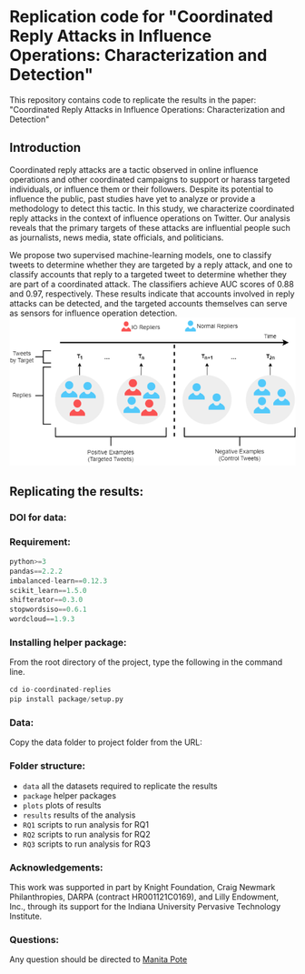 # **Replication code for "Coordinated Reply Attacks in Influence Operations: Characterization and Detection"**

This repository contains code to replicate the results in the paper: "Coordinated Reply Attacks in Influence Operations: Characterization and Detection"

## Introduction
Coordinated reply attacks are a tactic observed in online influence operations and other coordinated campaigns to support or harass targeted individuals, or influence them or their followers.
Despite its potential to influence the public, past studies have yet to analyze or provide a methodology to detect this tactic.
In this study, we characterize coordinated reply attacks in the context of influence operations on Twitter. 
Our analysis reveals that the primary targets of these attacks are influential people such as journalists, news media, state officials, and politicians. 

We propose two supervised machine-learning models, one to classify tweets to determine whether they are targeted by a reply attack, and one to classify accounts that reply to a targeted tweet to determine whether they are part of a coordinated attack. 
The classifiers achieve AUC scores of 0.88 and 0.97, respectively. 
These results indicate that accounts involved in reply attacks can be detected, and the targeted accounts themselves can serve as sensors for influence operation detection. 
![](dataset.png)

## Replicating the results:

### DOI for data: 

### Requirement:
```python
python>=3
pandas==2.2.2
imbalanced-learn==0.12.3
scikit_learn==1.5.0
shifterator==0.3.0
stopwordsiso==0.6.1
wordcloud==1.9.3
```

### Installing helper package:
From the root directory of the project, type the following in the command line.
```python
cd io-coordinated-replies
pip install package/setup.py
```

### Data:
Copy the data folder to project folder from the URL:
[](Link)

### Folder structure:
- ```data``` all the datasets required to replicate the results
- ```package``` helper packages
- ```plots``` plots of results
- ```results``` results of the analysis
- ```RQ1``` scripts to run analysis for RQ1
- ```RQ2``` scripts to run analysis for RQ2
- ```RQ3``` scripts to run analysis for RQ3

### Acknowledgements:
This work  was  supported  in  part  by  Knight Foundation,  Craig Newmark Philanthropies, DARPA (contract HR001121C0169), and Lilly Endowment, Inc., through its support for the Indiana University Pervasive Technology Institute.

### Questions:
Any question should be directed to [Manita Pote](https://manitapote.github.io/)
